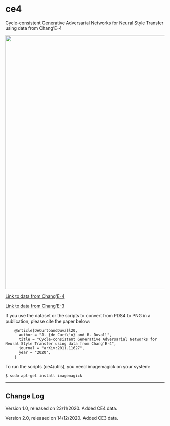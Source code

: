 # ce4
Cycle-consistent Generative Adversarial Networks for Neural Style Transfer using data from Chang’E-4

<p align="center">
<img src="ce4_01.png" width="800">
</p>

<a href="https://drive.google.com/file/d/11wGtnETPyFUKMXAJT5HGFfDmjbwA4KoC/view?usp=sharing">Link to data from Chang'E-4</a>

<a href="https://drive.google.com/file/d/1AFI9zE5OA-0i72NcWhSnMpD_0_hRJFd9/view?usp=sharing">Link to data from Chang'E-3</a>

If you use the dataset or the scripts to convert from PDS4 to PNG in a publication, please cite the paper below:

        @article{DeCurtoandDuvall20,
          author = "J. {de Curt\'o} and R. Duvall",
          title = "Cycle-consistent Generative Adversarial Networks for Neural Style Transfer using data from Chang’E-4",
          journal = "arXiv:2011.11627",
          year = "2020",
        }

To run the scripts (ce4/utils), you need imagemagick on your system:

	$ sudo apt-get install imagemagick
	
--------------------------------------------------------
Change Log
--------------------------------------------------------

Version 1.0, released on 23/11/2020. Added CE4 data.

Version 2.0, released on 14/12/2020. Added CE3 data.

